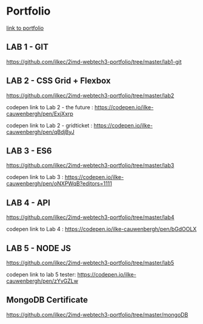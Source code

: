 # Portfolio
[link to portfolio](https://github.com/ilkec/2imd-webtech3-portfolio)

## LAB 1 - GIT
https://github.com/ilkec/2imd-webtech3-portfolio/tree/master/lab1-git

## LAB 2 - CSS Grid + Flexbox 
https://github.com/ilkec/2imd-webtech3-portfolio/tree/master/lab2 

codepen link to Lab 2 - the future : https://codepen.io/ilke-cauwenbergh/pen/ExjXxrp 

codepen link to Lab 2 - gridticket : https://codepen.io/ilke-cauwenbergh/pen/qBdjByJ

## LAB 3 - ES6
https://github.com/ilkec/2imd-webtech3-portfolio/tree/master/lab3

codepen link to Lab 3 : https://codepen.io/ilke-cauwenbergh/pen/oNXPWqB?editors=1111

## LAB 4 - API 
https://github.com/ilkec/2imd-webtech3-portfolio/tree/master/lab4

codepen link to Lab 4 : https://codepen.io/ilke-cauwenbergh/pen/bGdOOLX

## LAB 5 - NODE JS 
https://github.com/ilkec/2imd-webtech3-portfolio/tree/master/lab5

codepen link to lab 5 tester: https://codepen.io/ilke-cauwenbergh/pen/zYvGZLw

## MongoDB Certificate 
https://github.com/ilkec/2imd-webtech3-portfolio/tree/master/mongoDB
